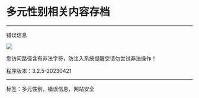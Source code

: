 # 多元性别相关内容存档

--- 

错误信息

![](/core/template/face02.png)

您访问路径含有非法字符，防注入系统提醒您请勿尝试非法操作！

程序版本：3.2.5-20230421

--- 

标签：多元性别，错误信息，网站安全